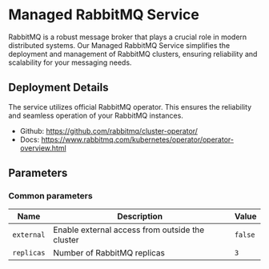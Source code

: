 # Managed RabbitMQ Service

RabbitMQ is a robust message broker that plays a crucial role in modern distributed systems. Our Managed RabbitMQ Service simplifies the deployment and management of RabbitMQ clusters, ensuring reliability and scalability for your messaging needs.

## Deployment Details

The service utilizes official RabbitMQ operator. This ensures the reliability and seamless operation of your RabbitMQ instances.

- Github: https://github.com/rabbitmq/cluster-operator/
- Docs: https://www.rabbitmq.com/kubernetes/operator/operator-overview.html

## Parameters

### Common parameters

| Name       | Description                                     | Value   |
| ---------- | ----------------------------------------------- | ------- |
| `external` | Enable external access from outside the cluster | `false` |
| `replicas` | Number of RabbitMQ replicas                     | `3`     |
